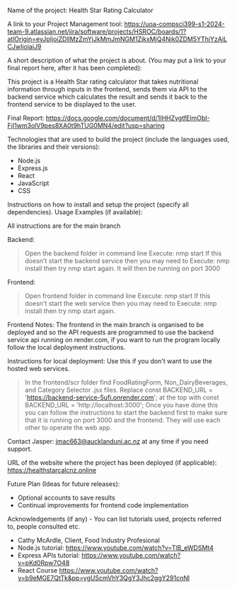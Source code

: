 Name of the project: Health Star Rating Calculator

A link to your Project Management tool:
https://uoa-compsci399-s1-2024-team-9.atlassian.net/jira/software/projects/HSROC/boards/1?atlOrigin=eyJpIjoiZDllMzZmYjJkMmJmNGM1ZjkxMjQ4Njk0ZDM5YThiYzAiLCJwIjoiaiJ9

A short description of what the project is about. (You may put a link to your final report here, after it has been completed):

This project is a Health Star rating calculator that takes nutritional information through inputs in the frontend, sends them via API to the backend service which calculates the result and sends it back to the frontend service to be displayed to the user.

Final Report: https://docs.google.com/document/d/1IHHZygtfElmObI-FjI1wm3olV9pes8XA0t9hTUG0MN4/edit?usp=sharing 

Technologies that are used to build the project (include the languages used, the libraries and their versions):
- Node.js
- Express.js
- React
- JavaScript
- CSS

Instructions on how to install and setup the project (specify all dependencies).
Usage Examples (if available):

All instructions are for the main branch

Backend:
> Open the backend folder in command line
> Execute: nmp start
> If this doesn't start the backend service then you may need to Execute: nmp install then try nmp start again. It will then be running on port 3000

Frontend:
> Open frontend folder in command line
> Execute: nmp start
> If this doesn't start the web service then you may need to Execute: nmp install then try nmp start again.

Frontend Notes:
The frontend in the main branch is organised to be deployed and so the API requests are programmed to use the backend service api running on render.com, if you want to run the program locally follow the local deployment instructions.

Instructions for local deployment:
Use this if you don't want to use the hosted web services.
> In the frontend/scr folder find FoodRatingForm, Non_DairyBeverages, and Category Selector .jsx files.
> Replace const BACKEND_URL = 'https://backend-service-5ufi.onrender.com'; at the top with 
const BACKEND_URL = 'http://localhost:3000';
> Once you have done this you can follow the instructions to start the backend first to make sure that it is running on port 3000 and the frontend. They will use each other to operate the web app.

Contact Jasper: jmac663@aucklanduni.ac.nz at any time if you need support.

URL of the website where the project has been deployed (if applicable):
https://healthstarcalcnz.online

Future Plan (Ideas for future releases):
- Optional accounts to save results
- Continual improvements for frontend code implementation


Acknowledgements (if any) - You can list tutorials used, projects referred to, people consulted etc.
- Cathy McArdle, Client, Food Industry Profesional
- Node.js tutorial: https://www.youtube.com/watch?v=TlB_eWDSMt4
- Express APIs tutorial: https://www.youtube.com/watch?v=pKd0Rpw7O48 
- React Course https://www.youtube.com/watch?v=b9eMGE7QtTk&pp=ygUScmVhY3QgY3Jhc2ggY291cnNl
